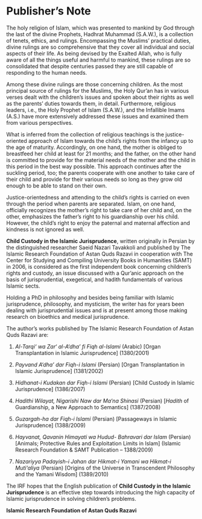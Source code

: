 Publisher’s Note
================

The holy religion of Islam, which was presented to mankind by God
through the last of the divine Prophets, Hadhrat Muhammad (S.A.W.), is a
collection of tenets, ethics, and rulings. Encompassing the Muslims’
practical duties, divine rulings are so comprehensive that they cover
all individual and social aspects of their life. As being devised by the
Exalted Allah, who is fully aware of all the things useful and harmful
to mankind, these rulings are so consolidated that despite centuries
passed they are still capable of responding to the human needs.

Among these divine rulings are those concerning children. As the most
principal source of rulings for the Muslims, the Holy Qur’an has in
various verses dealt with the children’s issues and spoken about their
rights as well as the parents’ duties towards them, in detail.
Furthermore, religious leaders, i.e., the Holy Prophet of Islam
(S.A.W.), and the Infallible Imams (A.S.) have more extensively
addressed these issues and examined them from various perspectives.

What is inferred from the collection of religious teachings is the
justice-oriented approach of Islam towards the child’s rights from the
infancy up to the age of maturity. Accordingly, on one hand, the mother
is obliged to breastfeed her child at least for 21 months; and the
father, on the other hand is committed to provide for the material needs
of the mother and the child in this period in the best way possible.
This approach continues after the suckling period, too; the parents
cooperate with one another to take care of their child and provide for
their various needs so long as they grow old enough to be able to stand
on their own.

Justice-orientedness and attending to the child’s rights is carried on
even through the period when parents are separated. Islam, on one hand,
officially recognizes the mother’s right to take care of her child and,
on the other, emphasizes the father’s right to his guardianship over his
child. However, the child’s right to enjoy the paternal and maternal
affection and kindness is not ignored as well.

**Child Custody in the Islamic Jurisprudence**, written originally in
Persian by the distinguished researcher Saeid Nazari Tavakkoli and
published by The Islamic Research Foundation of Astan Quds Razavi in
cooperation with The Center for Studying and Compiling University Books
in Humanities (SAMT) in 2006, is considered as the first independent
book concerning children’s rights and custody, an issue discussed with a
Qur’anic approach on the basis of jurisprudential, exegetical, and
hadith fundamentals of various Islamic sects.

Holding a PhD in philosophy and besides being familiar with Islamic
jurisprudence, philosophy, and mysticism, the writer has for years been
dealing with jurisprudential issues and is at present among those making
research on bioethics and medical jurisprudence.

The author’s works published by The Islamic Research Foundation of Astan
Quds Razavi are:

1. *Al-Tarqi‘ wa Zar‘ al-A‘dha’ fi Fiqh al-Islami* (Arabic) [Organ
Transplantation in Islamic Jurisprudence] (1380/2001)

2. *Payvand A‘dha’ dar Fiqh-i Islami* (Persian) [Organ Transplantation
in Islamic Jurisprudence] (1381/2002)

3. *Hidhanat-i Kudakan dar Fiqh-i Islami* (Persian) [Child Custody in
Islamic Jurisprudence] (1386/2007)

4. *Hadithi Wilayat, Nigarishi Naw dar Ma‘na Shinasi* (Persian)
[*Hadith* of Guardianship, a New Approach to Semantics] (1387/2008)

5. *Guzargah-ha dar Fiqh-i Islami* (Persian) [Passageways in Islamic
Jurisprudence] (1388/2009)

6. *Hayvanat, Qavanin Himayati wa Hudud- Bahravari dar Islam* (Persian)
[Animals; Protective Rules and Exploitation Limits in Islam] (Islamic
Research Foundation & SAMT Publication – 1388/2009)

7. *Nazariyya Padayish-i Jahan dar Hikmat-i Yamani wa Hikmat-i
Muti‘aliya* (Persian) [Origins of the Universe in Transcendent
Philosophy and the Yamani Wisdom] (1389/2010)

The IRF hopes that the English publication of **Child Custody in the
Islamic Jurisprudence** is an effective step towards introducing the
high capacity of Islamic jurisprudence in solving children’s problems.

**Islamic Research Foundation of Astan Quds Razavi**


